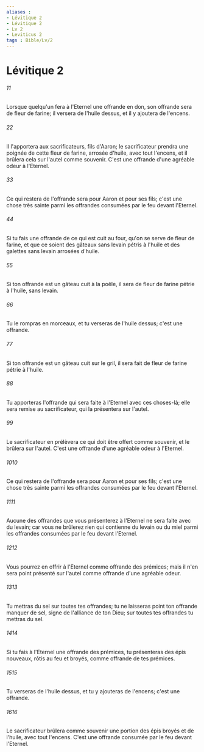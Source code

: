 ```yaml
---
aliases : 
- Lévitique 2
- Lévitique 2
- Lv 2
- Leviticus 2
tags : Bible/Lv/2
---
```


# Lévitique 2

###### 11
Lorsque quelqu'un fera à l'Eternel une offrande en don, son offrande sera de fleur de farine; il versera de l'huile dessus, et il y ajoutera de l'encens.
###### 22
Il l'apportera aux sacrificateurs, fils d'Aaron; le sacrificateur prendra une poignée de cette fleur de farine, arrosée d'huile, avec tout l'encens, et il brûlera cela sur l'autel comme souvenir. C'est une offrande d'une agréable odeur à l'Eternel.
###### 33
Ce qui restera de l'offrande sera pour Aaron et pour ses fils; c'est une chose très sainte parmi les offrandes consumées par le feu devant l'Eternel.
###### 44
Si tu fais une offrande de ce qui est cuit au four, qu'on se serve de fleur de farine, et que ce soient des gâteaux sans levain pétris à l'huile et des galettes sans levain arrosées d'huile.
###### 55
Si ton offrande est un gâteau cuit à la poêle, il sera de fleur de farine pétrie à l'huile, sans levain.
###### 66
Tu le rompras en morceaux, et tu verseras de l'huile dessus; c'est une offrande.
###### 77
Si ton offrande est un gâteau cuit sur le gril, il sera fait de fleur de farine pétrie à l'huile.
###### 88
Tu apporteras l'offrande qui sera faite à l'Eternel avec ces choses-là; elle sera remise au sacrificateur, qui la présentera sur l'autel.
###### 99
Le sacrificateur en prélèvera ce qui doit être offert comme souvenir, et le brûlera sur l'autel. C'est une offrande d'une agréable odeur à l'Eternel.
###### 1010
Ce qui restera de l'offrande sera pour Aaron et pour ses fils; c'est une chose très sainte parmi les offrandes consumées par le feu devant l'Eternel.
###### 1111
Aucune des offrandes que vous présenterez à l'Eternel ne sera faite avec du levain; car vous ne brûlerez rien qui contienne du levain ou du miel parmi les offrandes consumées par le feu devant l'Eternel.
###### 1212
Vous pourrez en offrir à l'Eternel comme offrande des prémices; mais il n'en sera point présenté sur l'autel comme offrande d'une agréable odeur.
###### 1313
Tu mettras du sel sur toutes tes offrandes; tu ne laisseras point ton offrande manquer de sel, signe de l'alliance de ton Dieu; sur toutes tes offrandes tu mettras du sel.
###### 1414
Si tu fais à l'Eternel une offrande des prémices, tu présenteras des épis nouveaux, rôtis au feu et broyés, comme offrande de tes prémices.
###### 1515
Tu verseras de l'huile dessus, et tu y ajouteras de l'encens; c'est une offrande.
###### 1616
Le sacrificateur brûlera comme souvenir une portion des épis broyés et de l'huile, avec tout l'encens. C'est une offrande consumée par le feu devant l'Eternel.
